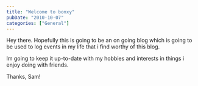 ```yaml
---
title: "Welcome to bonxy"
pubDate: "2010-10-07"
categories: ["General"]
---
```


Hey there. Hopefully this is going to be an on going blog which is going to be used to log events in my life that i find worthy of this blog.

Im going to keep it up-to-date with my hobbies and interests in things i enjoy doing with friends.

Thanks, Sam!
